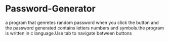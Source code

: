 # Password-Generator
a program that genretes random password when you click the button and the password generated contains letters numbers and symbols.the program is written in c language.Use tab to navigate between buttons

